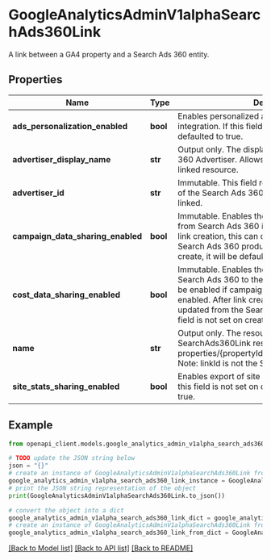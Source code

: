 # GoogleAnalyticsAdminV1alphaSearchAds360Link

A link between a GA4 property and a Search Ads 360 entity.

## Properties

Name | Type | Description | Notes
------------ | ------------- | ------------- | -------------
**ads_personalization_enabled** | **bool** | Enables personalized advertising features with this integration. If this field is not set on create, it will be defaulted to true. | [optional] 
**advertiser_display_name** | **str** | Output only. The display name of the Search Ads 360 Advertiser. Allows users to easily identify the linked resource. | [optional] [readonly] 
**advertiser_id** | **str** | Immutable. This field represents the Advertiser ID of the Search Ads 360 Advertiser. that has been linked. | [optional] 
**campaign_data_sharing_enabled** | **bool** | Immutable. Enables the import of campaign data from Search Ads 360 into the GA4 property. After link creation, this can only be updated from the Search Ads 360 product. If this field is not set on create, it will be defaulted to true. | [optional] 
**cost_data_sharing_enabled** | **bool** | Immutable. Enables the import of cost data from Search Ads 360 to the GA4 property. This can only be enabled if campaign_data_sharing_enabled is enabled. After link creation, this can only be updated from the Search Ads 360 product. If this field is not set on create, it will be defaulted to true. | [optional] 
**name** | **str** | Output only. The resource name for this SearchAds360Link resource. Format: properties/{propertyId}/searchAds360Links/{linkId} Note: linkId is not the Search Ads 360 advertiser ID | [optional] [readonly] 
**site_stats_sharing_enabled** | **bool** | Enables export of site stats with this integration. If this field is not set on create, it will be defaulted to true. | [optional] 

## Example

```python
from openapi_client.models.google_analytics_admin_v1alpha_search_ads360_link import GoogleAnalyticsAdminV1alphaSearchAds360Link

# TODO update the JSON string below
json = "{}"
# create an instance of GoogleAnalyticsAdminV1alphaSearchAds360Link from a JSON string
google_analytics_admin_v1alpha_search_ads360_link_instance = GoogleAnalyticsAdminV1alphaSearchAds360Link.from_json(json)
# print the JSON string representation of the object
print(GoogleAnalyticsAdminV1alphaSearchAds360Link.to_json())

# convert the object into a dict
google_analytics_admin_v1alpha_search_ads360_link_dict = google_analytics_admin_v1alpha_search_ads360_link_instance.to_dict()
# create an instance of GoogleAnalyticsAdminV1alphaSearchAds360Link from a dict
google_analytics_admin_v1alpha_search_ads360_link_from_dict = GoogleAnalyticsAdminV1alphaSearchAds360Link.from_dict(google_analytics_admin_v1alpha_search_ads360_link_dict)
```
[[Back to Model list]](../README.md#documentation-for-models) [[Back to API list]](../README.md#documentation-for-api-endpoints) [[Back to README]](../README.md)


